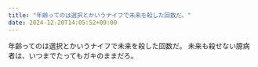 ```yaml
---
title: "年齢ってのは選択とかいうナイフで未来を殺した回数だ。"
date: 2024-12-20T14:05:52+09:00
---
```

年齢ってのは選択とかいうナイフで未来を殺した回数だ。
未来も殺せない臆病者は、いつまでたってもガキのままだろ。
